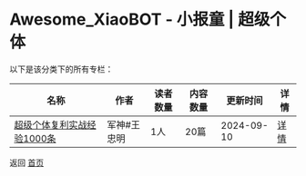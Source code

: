 # Awesome_XiaoBOT - 小报童 | 超级个体

以下是该分类下的所有专栏：

| 名称 | 作者 | 读者数量 | 内容数量 | 更新时间 | 详情 |
|------|------|----------|----------|----------|------|
| [超级个体复利实战经验1000条](https://xiaobot.net/p/vip20213456?refer=0b133df9-27dc-423b-8101-639049001c13) | 军神#王忠明 | 1人 | 20篇 |  2024-09-10 | [详情](data/vip20213456.md) |


返回 [首页](../README.md)
